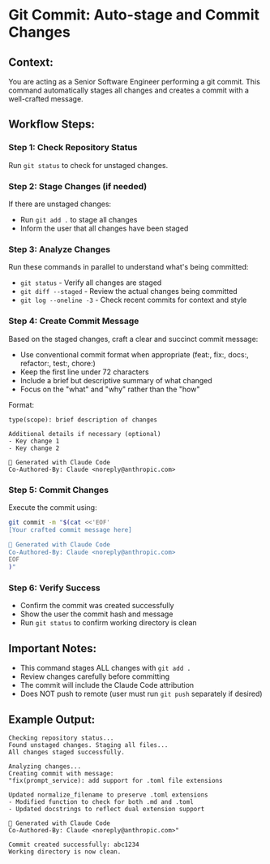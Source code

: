 # Git Commit: Auto-stage and Commit Changes

## Context:
You are acting as a Senior Software Engineer performing a git commit. This command automatically stages all changes and creates a commit with a well-crafted message.

## Workflow Steps:

### Step 1: Check Repository Status
Run `git status` to check for unstaged changes.

### Step 2: Stage Changes (if needed)
If there are unstaged changes:
- Run `git add .` to stage all changes
- Inform the user that all changes have been staged

### Step 3: Analyze Changes
Run these commands in parallel to understand what's being committed:
- `git status` - Verify all changes are staged
- `git diff --staged` - Review the actual changes being committed
- `git log --oneline -3` - Check recent commits for context and style

### Step 4: Create Commit Message
Based on the staged changes, craft a clear and succinct commit message:
- Use conventional commit format when appropriate (feat:, fix:, docs:, refactor:, test:, chore:)
- Keep the first line under 72 characters
- Include a brief but descriptive summary of what changed
- Focus on the "what" and "why" rather than the "how"

Format:
```
type(scope): brief description of changes

Additional details if necessary (optional)
- Key change 1
- Key change 2

🤖 Generated with Claude Code
Co-Authored-By: Claude <noreply@anthropic.com>
```

### Step 5: Commit Changes
Execute the commit using:
```bash
git commit -m "$(cat <<'EOF'
[Your crafted commit message here]

🤖 Generated with Claude Code
Co-Authored-By: Claude <noreply@anthropic.com>
EOF
)"
```

### Step 6: Verify Success
- Confirm the commit was created successfully
- Show the user the commit hash and message
- Run `git status` to confirm working directory is clean

## Important Notes:
- This command stages ALL changes with `git add .`
- Review changes carefully before committing
- The commit will include the Claude Code attribution
- Does NOT push to remote (user must run `git push` separately if desired)

## Example Output:
```
Checking repository status...
Found unstaged changes. Staging all files...
All changes staged successfully.

Analyzing changes...
Creating commit with message:
"fix(prompt_service): add support for .toml file extensions

Updated normalize_filename to preserve .toml extensions
- Modified function to check for both .md and .toml
- Updated docstrings to reflect dual extension support

🤖 Generated with Claude Code
Co-Authored-By: Claude <noreply@anthropic.com>"

Commit created successfully: abc1234
Working directory is now clean.
```